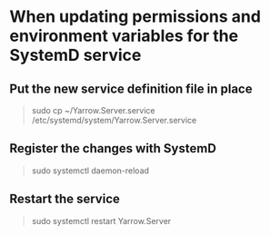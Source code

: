 # When updating permissions and environment variables for the SystemD service

## Put the new service definition file in place
> sudo cp ~/Yarrow.Server.service /etc/systemd/system/Yarrow.Server.service

## Register the changes with SystemD
> sudo systemctl daemon-reload

## Restart the service
> sudo systemctl restart Yarrow.Server